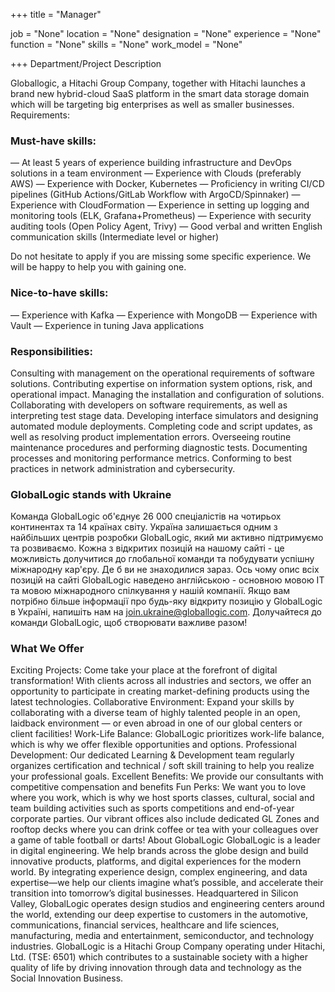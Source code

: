 +++
title = "Manager"

job = "None"
location = "None"
designation = "None"
experience = "None"
function = "None"
skills = "None"
work_model = "None"

+++
Department/Project Description

Globallogic, a Hitachi Group Company, together with Hitachi launches a brand new hybrid-cloud SaaS platform in the smart data storage domain which will be targeting big enterprises as well as smaller businesses.
Requirements:

### Must-have skills:

— At least 5 years of experience building infrastructure and DevOps solutions in a team environment
— Experience with Clouds (preferably AWS)
— Experience with Docker, Kubernetes
— Proficiency in writing CI/CD pipelines (GitHub Actions/GitLab Workflow with ArgoCD/Spinnaker)
— Experience with CloudFormation
— Experience in setting up logging and monitoring tools (ELK, Grafana+Prometheus)
— Experience with security auditing tools (Open Policy Agent, Trivy)
— Good verbal and written English communication skills (Intermediate level or higher)

Do not hesitate to apply if you are missing some specific experience. We will be happy to help you with gaining one.

### Nice-to-have skills:

— Experience with Kafka
— Experience with MongoDB
— Experience with Vault
— Experience in tuning Java applications

### Responsibilities:

Consulting with management on the operational requirements of software solutions.
Contributing expertise on information system options, risk, and operational impact.
Managing the installation and configuration of solutions.
Collaborating with developers on software requirements, as well as interpreting test stage data.
Developing interface simulators and designing automated module deployments.
Completing code and script updates, as well as resolving product implementation errors.
Overseeing routine maintenance procedures and performing diagnostic tests.
Documenting processes and monitoring performance metrics.
Conforming to best practices in network administration and cybersecurity.

### GlobalLogic stands with Ukraine

Команда GlobalLogic об'єднує 26 000 спеціалістів на чотирьох континентах та 14 країнах світу. Україна залишається одним з найбільших центрів розробки GlobalLogic, який ми активно підтримуємо та розвиваємо. Кожна з відкритих позицій на нашому сайті - це можливість долучитися до глобальної команди та побудувати успішну міжнародну кар'єру. Де б ви не знаходилися зараз. Ось чому опис всіх позицій на сайті GlobalLogic наведено англійською - основною мовою ІТ та мовою міжнародного спілкування у нашій компанії. Якщо вам потрібно більше інформації про будь-яку відкриту позицію у GlobalLogic в Україні, напишіть нам на join.ukraine@globallogic.com. Долучайтеся до команди GlobalLogic, щоб створювати важливе разом!

### What We Offer

Exciting Projects: Come take your place at the forefront of digital transformation! With clients across all industries and sectors, we offer an opportunity to participate in creating market-defining products using the latest technologies.
Collaborative Environment: Expand your skills by collaborating with a diverse team of highly talented people in an open, laidback environment — or even abroad in one of our global centers or client facilities!
Work-Life Balance: GlobalLogic prioritizes work-life balance, which is why we offer flexible opportunities and options.
Professional Development: Our dedicated Learning & Development team regularly organizes certification and technical / soft skill training to help you realize your professional goals.
Excellent Benefits: We provide our consultants with competitive compensation and benefits
Fun Perks: We want you to love where you work, which is why we host sports classes, cultural, social and team building activities such as sports competitions and end-of-year corporate parties. Our vibrant offices also include dedicated GL Zones and rooftop decks where you can drink coffee or tea with your colleagues over a game of table football or darts!
About GlobalLogic
GlobalLogic is a leader in digital engineering. We help brands across the globe design and build innovative products, platforms, and digital experiences for the modern world. By integrating experience design, complex engineering, and data expertise—we help our clients imagine what’s possible, and accelerate their transition into tomorrow’s digital businesses. Headquartered in Silicon Valley, GlobalLogic operates design studios and engineering centers around the world, extending our deep expertise to customers in the automotive, communications, financial services, healthcare and life sciences, manufacturing, media and entertainment, semiconductor, and technology industries. GlobalLogic is a Hitachi Group Company operating under Hitachi, Ltd. (TSE: 6501) which contributes to a sustainable society with a higher quality of life by driving innovation through data and technology as the Social Innovation Business.